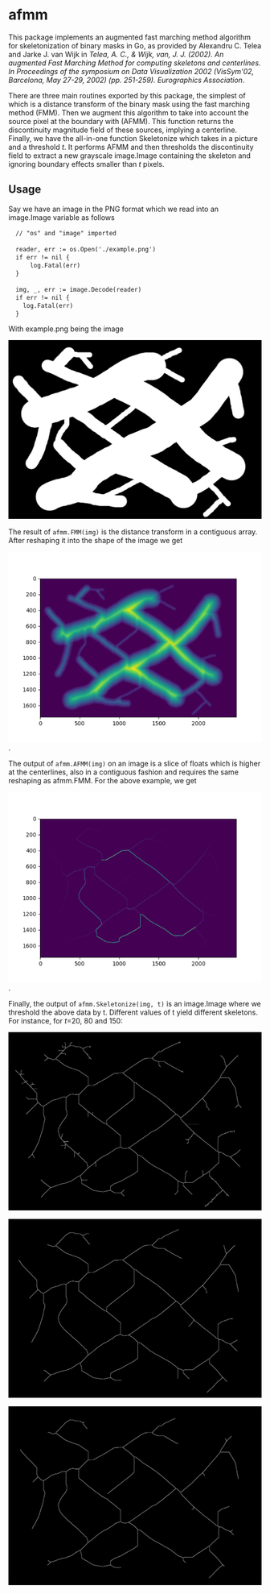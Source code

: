 # afmm
This package implements an augmented fast marching method algorithm for skeletonization of binary masks in Go, as provided by Alexandru C. Telea and Jarke J. van Wijk in <em>Telea, A. C., & Wijk, van, J. J. (2002). An augmented Fast Marching Method for computing skeletons and centerlines. In Proceedings of the symposium on Data Visualization 2002 (VisSym'02, Barcelona, May 27-29, 2002) (pp. 251-259). Eurographics Association</em>.

There are three main routines exported by this package, the simplest of which is a distance transform of the binary mask using the fast marching method (FMM). Then we augment this algorithm to take into account the source pixel at the boundary with (AFMM). This function returns the discontinuity magnitude field of these sources, implying a centerline. Finally, we have the all-in-one function Skeletonize which takes in a picture and a threshold <em>t</em>. It performs AFMM and then thresholds the discontinuity field to extract a new grayscale image.Image containing the skeleton and ignoring boundary effects smaller than <em>t</em> pixels.

## Usage

Say we have an image in the PNG format which we read into an image.Image variable as follows

```{.go}
  // "os" and "image" imported

  reader, err := os.Open('./example.png')
  if err != nil {
      log.Fatal(err)
  }
  
  img, _, err := image.Decode(reader)
  if err != nil {
    log.Fatal(err)
  }
```

With example.png being the image

![example](imgs/example.png)

The result of ```afmm.FMM(img)``` is the distance transform in a contiguous array. After reshaping it into the shape of the image we get

![distance transform](imgs/dt.png).

The output of ```afmm.AFMM(img)``` on an image is a slice of floats which is higher at the centerlines, also in a contiguous fashion and requires the same reshaping as afmm.FMM. For the above example, we get

![magnitude of discontinuities in boundary source pixels](imgs/deltaU.png).

Finally, the output of ```afmm.Skeletonize(img, t)``` is an image.Image where we threshold the above data by t. Different values of t yield different skeletons. For instance, for <em>t</em>=20, 80 and 150: 

![t=20](imgs/20.png)

![t=80](imgs/80.png)

![t=150](imgs/150.png)
